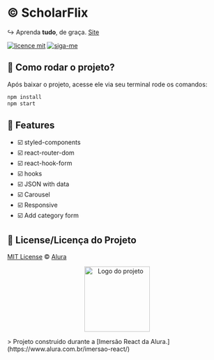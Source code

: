 # :copyright: ScholarFlix
:arrow_right_hook: Aprenda **tudo**, de graça. [Site](https://scholarflix.vercel.app/)

[![licence mit](https://img.shields.io/badge/licence-MIT-blue.svg)](https://github.com/gabrielgomeso/scholarflix/blob/master/LICENSE) [![siga-me](https://img.shields.io/github/followers/gabrielgomeso?label=Siga-me&style=social)]()



## :gem:  Como rodar o projeto?

Após baixar o projeto, acesse ele via seu terminal rode os comandos:

```sh
npm install
npm start
```

## :pencil: Features

- :ballot_box_with_check: styled-components
- :ballot_box_with_check: react-router-dom
- :ballot_box_with_check: react-hook-form
- :ballot_box_with_check: hooks
- :ballot_box_with_check: JSON with data
- :ballot_box_with_check: Carousel
- :ballot_box_with_check: Responsive
- :ballot_box_with_check: Add category form

## :muscle: License/Licença do Projeto
[MIT License](./LICENSE) © [Alura](http://alura.com.br/)

<p align="center">
  <img alt="Logo do projeto" width="150px" src="https://www.alura.com.br/assets/img/imersoes/react/imersao-react-logo.1594044142.svg" />
</p>
> Projeto construido durante a [Imersão React da Alura.](https://www.alura.com.br/imersao-react/)
